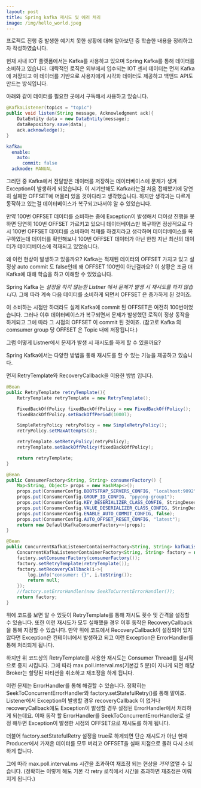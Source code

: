 ```yaml
---
layout: post
title: Spring kafka 재시도 및 에러 처리 
image: /img/hello_world.jpeg
---
```


프로젝트 진행 중 발생한 예기치 못한 상황에 대해 알아보던 중 학습한 내용을 정리하고자 작성하였습니다. 

현재 사내 IOT 플랫폼에서는 Kafka를 사용하고 있으며 Spring Kafka를 통해 데이터를 소비하고 있습니다. 
대략적인 로직은 외부에서 입수되는 IOT 센서 데이터는 먼저 Kafka에 저장되고 이 데이터를 기반으로 사용자에게 시각화 데이터도 제공하고 백앤드 API도 만드는 방식입니다. 

아래와 같이 데이터를 필요한 곳에서 구독해서 사용하고 있습니다. 

```java
@KafkaListener(topics = "topic")
public void listen(String message, Acknowledgment ack){
    DataEntity data = new DataEntity(message);
    dataRepository.save(data);
    ack.acknowledge();
}
```
      
      
      
```yaml
kafka:
  enable:
    auto:
      commit: false 
  ackmode: MANUAL
```

그러던 중 Kafka에서 전달받은 데이터를 저장하는 데이터베이스에 문제가 생겨 Exception이 발생하게 되었습니다. 이 시기만해도 Kafka라는걸 처음 접해봤기에 당연히 실패한 OFFSET에 머물러 있을 것이다라고 생각했습니다.  하지만 생각과는 다르게 동작하고 있는걸 데이터베이스가 복구되고나서야 알 수 있었습니다. 

만약 100번 OFFSET 데이터를 소비하는 중에 Exception이 발생해서 더이상 진행을 못하면 당연히 100번 OFFSET 가르키고 있으니 데이터베이스만 복구하면 정상적으로 다시 100번 OFFSET 데이터를 소비하여 적재를 하겠지라고 생각하며 데이터베이스를 복구하였는데 데이터를 확인해보니 100번 OFFSET 데이터가 아닌 한참 지난 최신의 데이터가 데이터베이스에 적재되고 있었습니다. 


왜 이런 현상이 발생하고 있을까요? Kafka는 적재된 데이터의 OFFSET 가지고 있고 설정상 auto commit 도 false인데 왜 OFFSET 100번이 아닌걸까요? 
이 상황은 조금 더 Kafka에 대해 학습을 하고 이해할 수 있었습니다. 

Spring Kafka 는 *설정을 하지 않는한 Listner 에서 문제가 발생 시 재시도를 하지 않습니다.* 그에 따라 계속 다음 데이터를 소비하게 되면서 OFFSET 은 증가하게 된 것이죠. 

이 소비하는 시점만 하더라도 실제 Kafka에 commit 된 OFFSET은 여전히 100번이었습니다. 
그러나 이후 데이터베이스가 복구되면서 문제가 발생했던 로직이 정상 동작을 하게되고 그에 따라 그 시점의 OFFSET 이 commit 된 것이죠. 
(참고로 Kafka 의 comsumer group 당 OFFSET 은 Topic 내에 저장됩니다.)

그럼 어떻게 Listner에서 문제가 발생 시 재시도를 하게 할 수 있을까요? 

Spring Kafka에서는 다양한 방법을 통해 재시도를 할 수 있는 기능을 제공하고 있습니다. 

먼저 RetryTemplate와 RecoveryCallback을 이용한 방법 입니다.

```java
@Bean
public RetryTemplate retryTemplate(){
    RetryTemplate retryTemplate = new RetryTemplate();

    FixedBackOffPolicy fixedBackOffPolicy = new FixedBackOffPolicy();
    fixedBackOffPolicy.setBackOffPeriod(1000l);

    SimpleRetryPolicy retryPolicy = new SimpleRetryPolicy();
    retryPolicy.setMaxAttempts(3);

    retryTemplate.setRetryPolicy(retryPolicy);
    retryTemplate.setBackOffPolicy(fixedBackOffPolicy);

    return retryTemplate;
}

@Bean
public ConsumerFactory<String, String> consumerFactory() {
    Map<String, Object> props = new HashMap<>();
    props.put(ConsumerConfig.BOOTSTRAP_SERVERS_CONFIG, "localhost:9092");
    props.put(ConsumerConfig.GROUP_ID_CONFIG, "ppyong-group1");
    props.put(ConsumerConfig.KEY_DESERIALIZER_CLASS_CONFIG, StringDeserializer.class);
    props.put(ConsumerConfig.VALUE_DESERIALIZER_CLASS_CONFIG, StringDeserializer.class);
    props.put(ConsumerConfig.ENABLE_AUTO_COMMIT_CONFIG, false);
    props.put(ConsumerConfig.AUTO_OFFSET_RESET_CONFIG, "latest");
    return new DefaultKafkaConsumerFactory<>(props);
}

@Bean
public ConcurrentKafkaListenerContainerFactory<String, String> kafkaListenerContainerFactory(){
    ConcurrentKafkaListenerContainerFactory<String, String> factory = new ConcurrentKafkaListenerContainerFactory<>();
    factory.setConsumerFactory(consumerFactory());
    factory.setRetryTemplate(retryTemplate());
    factory.setRecoveryCallback(i->{
        log.info("consumer: {}", i.toString());
        return null;
    });
    //factory.setErrorHandler(new SeekToCurrentErrorHandler());
    return factory;
}
```

위에 코드를 보면 알 수 있듯이 RetryTemplate를 통해 재시도 횟수 및 간격을 설정할 수 있습니다. 또한 이런 재시도가 모두 실패했을 경우 이후 동작은 RecoveryCallback을 통해 지정할 수 있습니다. 
만약 위에 코드에서 RecoveryCallback이 설정되어 있지 않다면 Exception은 컨테이너에서 발생하고 되고 이런 Exception은 ErrorHandler를 통해 처리되게 됩니다. 

하지만 위 코드상의 RetryTemplate를 사용한 재시도는 Consumer Thread를 일시적으로 중지 시킵니다. 그에 따라 max.poll.interval.ms(기본값 5 분)이 지나게 되면 해당 Broker는 할당된 파티션을 취소하고 재조정을 하게 됩니다. 

이런 문제는 ErrorHandler를 통해 해결할 수 있습니다. 정확히는 SeekToConcurrentErrorHandler와 factory.setStatefulRetry()를 통해 말이죠. 
Listener에서 Exception이 발생할 경우 recoveryCallback 이 없거나 recoveryCallback에도 Exception이 발생할 경우 설정된 ErrorHandler에서 처리하게 되는데요. 
이때 동작 할 ErrorHandler를 SeekToConcurrentErrorHandler로 설정 해두면 Exception이 발생한 시점의 OFFSET으로 재시도를 하게 됩니다. 

더불어 factory.setStatefulRetry 설정을 true로 하게되면 단순 재시도가 아닌 현재 Producer에서 가져온 데이터를 모두 버리고 OFFSET을 실패 지점으로 돌려 다시 소비하게 합니다. 

그에 따라 max.poll.interval.ms 시간을 초과하여 재조정 되는 현상을 *거의* 없앨 수 있습니다. (정확히는 이렇게 해도 기본 각 retry 로직에서 시간을 초과하면 재조정은 이뤄지게 됩니다.) 












